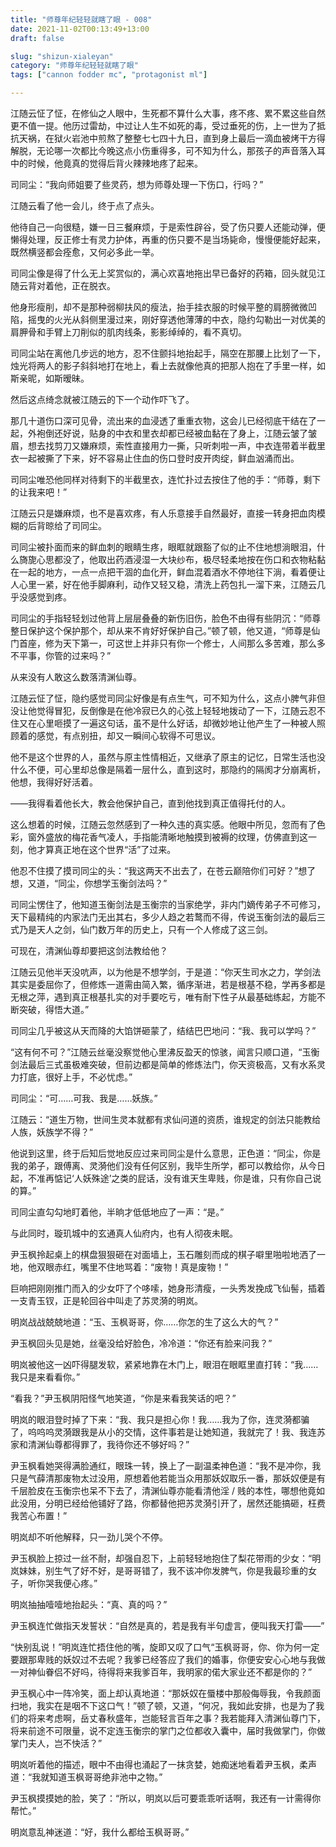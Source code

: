 ```yaml
---
title: "师尊年纪轻轻就瞎了眼 - 008"
date: 2021-11-02T00:13:49+13:00
draft: false

slug: "shizun-xialeyan"
category: "师尊年纪轻轻就瞎了眼"
tags: ["cannon fodder mc", "protagonist ml"]

---
```


江随云怔了怔，在修仙之人眼中，生死都不算什么大事，疼不疼、累不累这些自然更不值一提。他历过雷劫，中过让人生不如死的毒，受过垂死的伤，上一世为了抵抗天祸，在狱火岩池中煎熬了整整七七四十九日，直到身上最后一滴血被烤干方得解脱，无论哪一次都比今晚这点小伤重得多，可不知为什么，那孩子的声音落入耳中的时候，他竟真的觉得后背火辣辣地疼了起来。

司同尘：“我向师姐要了些灵药，想为师尊处理一下伤口，行吗？”

江随云看了他一会儿，终于点了点头。

他待自己一向很糙，嫌一日三餐麻烦，于是索性辟谷，受了伤只要人还能动弹，便懒得处理，反正修士有灵力护体，再重的伤只要不是当场毙命，慢慢便能好起来，既然横竖都会痊愈，又何必多此一举。

司同尘像是得了什么无上奖赏似的，满心欢喜地拖出早已备好的药箱，回头就见江随云背对着他，正在脱衣。

他身形瘦削，却不是那种弱柳扶风的瘦法，抬手挂衣服的时候平整的肩膀微微凹陷，摇曳的火光从斜侧里漫过来，刚好穿透他薄薄的中衣，隐约勾勒出一对优美的肩胛骨和手臂上刀削似的肌肉线条，影影绰绰的，看不真切。

司同尘站在离他几步远的地方，忍不住颤抖地抬起手，隔空在那腰上比划了一下，烛光将两人的影子斜斜地打在地上，看上去就像他真的把那人抱在了手里一样，如斯亲昵，如斯暧昧。

然后这点绮念就被江随云的下一个动作吓飞了。

那几十道伤口深可见骨，流出来的血浸透了重重衣物，这会儿已经彻底干结在了一起，外袍倒还好说，贴身的中衣和里衣却都已经被血黏在了身上，江随云皱了皱眉，想去找剪刀又嫌麻烦，索性直接用力一撕，只听刺啦一声，中衣连带着半截里衣一起被撕了下来，好不容易止住血的伤口登时皮开肉绽，鲜血汹涌而出。

司同尘唯恐他同样对待剩下的半截里衣，连忙扑过去按住了他的手：“师尊，剩下的让我来吧！”

江随云只是嫌麻烦，也不是喜欢疼，有人乐意接手自然最好，直接一转身把血肉模糊的后背晾给了司同尘。

司同尘被扑面而来的鲜血刺的眼睛生疼，眼眶就跟豁了似的止不住地想淌眼泪，什么旖旎心思都没了，他取出药酒浸湿一大块纱布，极尽轻柔地按在伤口和衣物粘黏在一起的地方，一点一点把干涸的血化开，鲜血混着酒水不停地往下淌，看着便让人心里一紧，好在他手脚麻利，动作又轻又稳，清洗上药包扎一溜下来，江随云几乎没感觉到疼。

司同尘的手指轻轻划过他背上层层叠叠的新伤旧伤，脸色不由得有些阴沉：“师尊整日保护这个保护那个，却从来不肯好好保护自己。”顿了顿，他又道，“师尊是仙门首座，修为天下第一，可这世上并非只有你一个修士，人间那么多苦难，那么多不平事，你管的过来吗？”

从来没有人敢这么数落清渊仙尊。

江随云怔了怔，隐约感觉司同尘好像是有点生气，可不知为什么，这点小脾气非但没让他觉得冒犯，反倒像是在他冷寂已久的心弦上轻轻地拨动了一下，江随云忍不住又在心里咂摸了一遍这句话，虽不是什么好话，却微妙地让他产生了一种被人照顾着的感觉，有点别扭，却又一瞬间心软得不可思议。

他不是这个世界的人，虽然与原主性情相近，又继承了原主的记忆，日常生活也没什么不便，可心里却总像是隔着一层什么，直到这时，那隐约的隔阂才分崩离析，他想，我得好好活着。

——我得看着他长大，教会他保护自己，直到他找到真正值得托付的人。

这么想着的时候，江随云忽然感到了一种久违的真实感。他眼中所见，忽而有了色彩，窗外盛放的梅花香气凌人，手指能清晰地触摸到被褥的纹理，仿佛直到这一刻，他才算真正地在这个世界“活”了过来。

他忍不住摸了摸司同尘的头：“我这两天不出去了，在苍云巅陪你们可好？”想了想，又道，“同尘，你想学玉衡剑法吗？”

司同尘愣住了，他知道玉衡剑法是玉衡宗的当家绝学，非内门嫡传弟子不可修习，天下最精纯的内家法门无出其右，多少人趋之若鹜而不得，传说玉衡剑法的最后三式乃是天人之剑，仙门数万年的历史上，只有一个人修成了这三剑。

可现在，清渊仙尊却要把这剑法教给他？

江随云见他半天没吭声，以为他是不想学剑，于是道：“你天生司水之力，学剑法其实是委屈你了，但修炼一道需由简入繁，循序渐进，若是根基不稳，学再多都是无根之萍，遇到真正根基扎实的对手要吃亏，唯有耐下性子从最基础练起，方能不断突破，得悟大道。”

司同尘几乎被这从天而降的大馅饼砸蒙了，结结巴巴地问：“我、我可以学吗？”

“这有何不可？”江随云丝毫没察觉他心里沸反盈天的惊骇，闻言只顺口道，“玉衡剑法最后三式虽极难突破，但前边都是简单的修炼法门，你天资极高，又有水系灵力打底，很好上手，不必忧虑。”

司同尘：“可……可我、我是……妖族。”

江随云：“道生万物，世间生灵本就都有求仙问道的资质，谁规定的剑法只能教给人族，妖族学不得？”

他说到这里，终于后知后觉地反应过来司同尘是什么意思，正色道：“同尘，你是我的弟子，跟傅离、灵漪他们没有任何区别，我毕生所学，都可以教给你，从今日起，不准再惦记‘人妖殊途’之类的屁话，没有谁天生卑贱，你是谁，只有你自己说的算。”

司同尘直勾勾地盯着他，半晌才低低地应了一声：“是。”

与此同时，璇玑城中的玄通真人仙府内，也有人彻夜未眠。

尹玉枫拎起桌上的棋盘狠狠砸在对面墙上，玉石雕刻而成的棋子噼里啪啦地洒了一地，他双眼赤红，嘴里不住地骂着：“废物！真是废物！”

巨响把刚刚推门而入的少女吓了个哆嗦，她身形清瘦，一头秀发挽成飞仙髻，插着一支青玉钗，正是轮回谷中叫走了苏灵漪的明岚。

明岚战战兢兢地道：“玉、玉枫哥哥，你……你怎的生了这么大的气？”

尹玉枫回头见是她，丝毫没给好脸色，冷冷道：“你还有脸来问我？”

明岚被他这一凶吓得腿发软，紧紧地靠在木门上，眼泪在眼眶里直打转：“我……我只是来看看你。”

“看我？”尹玉枫阴阳怪气地笑道，“你是来看我笑话的吧？”

明岚的眼泪登时掉了下来：“我、我只是担心你！我……我为了你，连灵漪都骗了，呜呜呜灵漪跟我是从小的交情，这件事若是让她知道，我就完了！我、我连苏家和清渊仙尊都得罪了，我待你还不够好吗？”

尹玉枫看她哭得满脸通红，眼珠一转，换上了一副温柔神色道：“我不是冲你，我只是气薛清那废物太过没用，原想着他若能当众用那妖奴取乐一番，那妖奴便是有千层脸皮在玉衡宗也呆不下去了，清渊仙尊亦能看清他淫 / 贱的本性，哪想他竟如此没用，分明已经给他铺好了路，你都替他把苏灵漪引开了，居然还能搞砸，枉费我苦心布置！”

明岚却不听他解释，只一劲儿哭个不停。

尹玉枫脸上掠过一丝不耐，却强自忍下，上前轻轻地抱住了梨花带雨的少女：“明岚妹妹，别生气了好不好，是哥哥错了，我不该冲你发脾气，你是我最珍重的女子，听你哭我便心疼。”

明岚抽抽噎噎地抬起头：“真、真的吗？”

尹玉枫连忙做指天发誓状：“自然是真的，若是我有半句虚言，便叫我天打雷——”

“快别乱说！”明岚连忙捂住他的嘴，旋即又叹了口气“玉枫哥哥，你、你为何一定要跟那卑贱的妖奴过不去呢？我爹已经答应了我们的婚事，你便安安心心地与我做一对神仙眷侣不好吗，待得将来我爹百年，我明家的偌大家业还不都是你的？”

尹玉枫心中一阵冷笑，面上却认真地道：“那妖奴在蜃楼中那般侮辱我，令我颜面扫地，我实在是咽不下这口气！”顿了顿，又道，“何况，我如此安排，也是为了我们的将来考虑啊，岳丈春秋盛年，岂能轻言百年之事？我若能拜入清渊仙尊门下，将来前途不可限量，说不定连玉衡宗的掌门之位都收入囊中，届时我做掌门，你做掌门夫人，岂不快活？”

明岚听着他的描述，眼中不由得也涌起了一抹贪婪，她痴迷地看着尹玉枫，柔声道：“我就知道玉枫哥哥绝非池中之物。”

尹玉枫摸摸她的脸，笑了：“所以，明岚以后可要乖乖听话啊，我还有一计需得你帮忙。”

明岚意乱神迷道：“好，我什么都给玉枫哥哥。”
